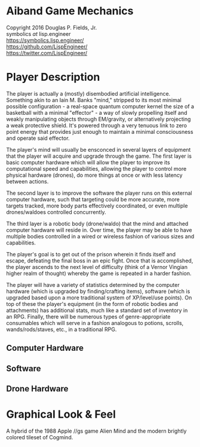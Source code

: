 # Aiband Game Mechanics

Copyright 2016 Douglas P. Fields, Jr.  
symbolics _at_ lisp.engineer  
https://symbolics.lisp.engineer/  
https://github.com/LispEngineer/  
https://twitter.com/LispEngineer/ 

# Player Description

The player is actually a (mostly) disembodied artificial intelligence.
Something akin to an Iain M. Banks "mind," stripped to its most
minimal possible configuration - a real-space
quantum computer kernel the size
of a basketball with a minimal "effector" - a way of slowly
propelling itself and weakly manipulating objects through EM/gravity, or alternatively projecting a weak protective shield.
It's powered through a very tenuous link to zero point
energy that provides just enough to maintain a minimal consciousness
and operate said effector.

The player's mind will usually be ensconced in several layers of
equipment that the player will acquire and upgrade through the
game. The first layer is basic computer hardware which will allow
the player to improve its computational speed and capabilities,
allowing the player to control more physical hardware (drones),
do more things at once or with less latency between actions.

The second layer is to improve the software the player runs on
this external computer hardware, such that targeting could be
more accurate, more targets tracked, more body parts effectively
coordinated, or even multiple drones/waldoes controlled concurrently.

The third layer is a robotic body (drone/waldo) that the mind
and attached computer hardware will reside in. Over time, the
player may be able to have multiple bodies controlled in a wired
or wireless fashion of various sizes and capabilities.

The player's goal is to get out of the prison wherein it
finds itself and escape, defeating the final boss in an epic
fight. Once that is accomplished, the player ascends to the
next level of difficulty (think of a Vernor Vingian higher
realm of thought) whereby the game is repeated in a harder fashion.

The player will have a variety of statistics determined by
the computer hardware (which is upgraded by finding/crafting
items), software (which is upgraded based upon a more traditional
system of XP/level/use points). On top of these the player's
equipment (in the form of robotic bodies and attachments)
has additional stats, much like a standard set of inventory
in an RPG. Finally, there will be numerous types of 
genre-appropriate consumables
which will serve in a fashion analogous to potions, scrolls,
wands/rods/staves, etc., in a traditional RPG.


## Computer Hardware

## Software

## Drone Hardware

# Graphical Look & Feel

A hybrid of the 1988 Apple //gs game Alien Mind and the
modern brightly colored tileset of Cogmind.
